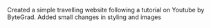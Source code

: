 Created a simple travelling website following a tutorial on Youtube by ByteGrad.
Added small changes in styling and images
